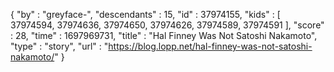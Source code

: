 {
  "by" : "greyface-",
  "descendants" : 15,
  "id" : 37974155,
  "kids" : [ 37974594, 37974636, 37974650, 37974626, 37974589, 37974591 ],
  "score" : 28,
  "time" : 1697969731,
  "title" : "Hal Finney Was Not Satoshi Nakamoto",
  "type" : "story",
  "url" : "https://blog.lopp.net/hal-finney-was-not-satoshi-nakamoto/"
}
